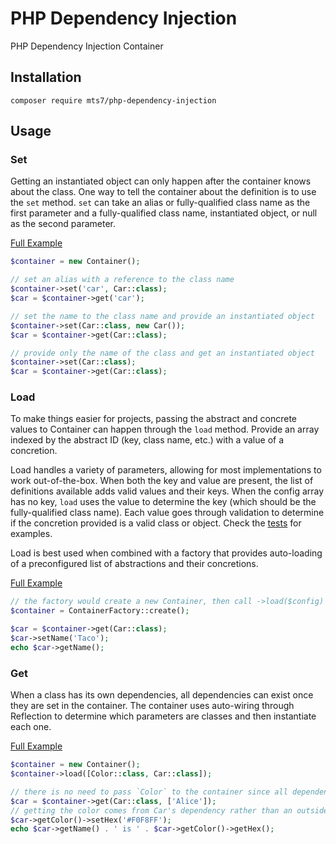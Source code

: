# PHP Dependency Injection

PHP Dependency Injection Container

## Installation

```shell
composer require mts7/php-dependency-injection
```

## Usage

### Set

Getting an instantiated object can only happen after the container knows about
the class. One way to tell the container about the definition is to use the
`set` method. `set` can take an alias or fully-qualified class name as the first
parameter and a fully-qualified class name, instantiated object, or null as the
second parameter.

[Full Example](examples/container-set.php)

```php
$container = new Container();

// set an alias with a reference to the class name
$container->set('car', Car::class);
$car = $container->get('car');

// set the name to the class name and provide an instantiated object
$container->set(Car::class, new Car());
$car = $container->get(Car::class);

// provide only the name of the class and get an instantiated object
$container->set(Car::class);
$car = $container->get(Car::class);
```

### Load

To make things easier for projects, passing the abstract and concrete values to
Container can happen through the `load` method. Provide an array indexed by the
abstract ID (key, class name, etc.) with a value of a concretion.

Load handles a variety of parameters, allowing for most implementations to work
out-of-the-box. When both the key and value are present, the list of definitions
available adds valid values and their keys. When the config array has no key,
`load` uses the value to determine the key (which should be the fully-qualified
class name). Each value goes through validation to determine if the concretion
provided is a valid class or object. Check the 
[tests](tests/Unit/ContainerTest.php#LC325) for examples.

Load is best used when combined with a factory that provides auto-loading of a
preconfigured list of abstractions and their concretions.

[Full Example](examples/load-array.php)

```php
// the factory would create a new Container, then call ->load($config) with the appropriate values
$container = ContainerFactory::create();

$car = $container->get(Car::class);
$car->setName('Taco');
echo $car->getName();
```

### Get

When a class has its own dependencies, all dependencies can exist once they are
set in the container. The container uses auto-wiring through Reflection to
determine which parameters are classes and then instantiate each one.

[Full Example](examples/get-autowiring.php)

```php
$container = new Container();
$container->load([Color::class, Car::class]);

// there is no need to pass `Color` to the container since all dependencies load automatically
$car = $container->get(Car::class, ['Alice']);
// getting the color comes from Car's dependency rather than an outside influence
$car->getColor()->setHex('#F0F8FF');
echo $car->getName() . ' is ' . $car->getColor()->getHex();
```
